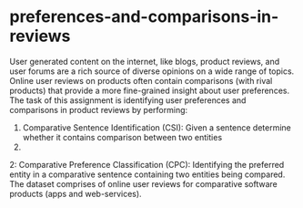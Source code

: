 # preferences-and-comparisons-in-reviews

User generated content on the internet, like blogs, product reviews, and user forums are a rich source of diverse opinions on a wide range of topics. Online user reviews on products often
contain comparisons (with rival products) that provide a more fine-grained insight about user preferences.
The task of this assignment is identifying user preferences and comparisons in product reviews by performing:

1. Comparative Sentence Identification (CSI): Given a sentence determine whether it contains comparison between two entities
2. 
2: Comparative Preference Classification (CPC): Identifying the preferred entity in a comparative sentence containing two entities being
compared.
The dataset comprises of online user reviews for comparative software products (apps and web-services). 
